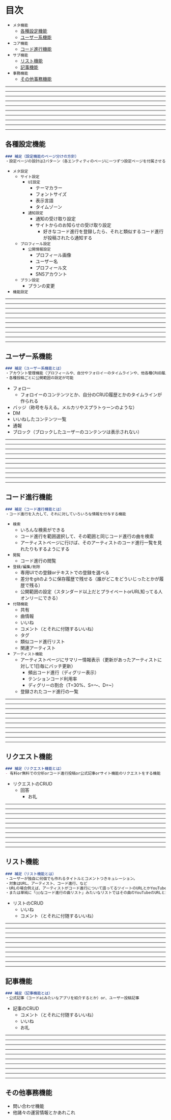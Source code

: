 # 目次

- `メタ機能`
  - [各種設定機能](#各種設定機能)
  - [ユーザー系機能](#ユーザー系機能)
- `コア機能`
  - [コード進行機能](#コード進行機能)
- `サブ機能`
  - [リスト機能](#リスト機能)
  - [記事機能](#記事機能)
- `事務機能`
  - [その他事務機能](#その他事務機能)

---
---
---
---
---
---
---
---
---
---

## 各種設定機能

```md
### 補足（設定機能のページ分けの方針）
・設定ページの設計は2パターン（各エンティティのページに一つずつ設定ページを付属させるorグローバルに一つ大きい設定ページを作る）ありそうだが、「メタ設定的なものはグローバルに一つ」、「細かい末端な設定においては各エンティティに付属させてもよい」という方針としておく
```

- `メタ設定`
  - `サイト設定`
    - `UI設定`
      - テーマカラー
      - フォントサイズ
      - 表示言語
      - タイムゾーン
    - `通知設定`
      - 通知の受け取り設定
      - サイトからのお知らせの受け取り設定
        - 好きなコード進行を登録したら、それと類似するコード進行が投稿されたら通知する
  - `プロフィール設定`
    - `公開情報設定`
      - プロフィール画像
      - ユーザー名
      - プロフィール文
      - SNSアカウント
  - `プラン設定`
    - プランの変更
- `機能設定`

---
---
---
---
---
---
---
---
---
---

## ユーザー系機能

```md
### 補足（ユーザー系機能とは）
・アカウント管理機能（プロフィールや、自分やフォロイーのタイムラインや、他各種CRUD履歴など）
・各種投稿ごとに公開範囲の設定が可能
```

- フォロー
  - フォロイーのコンテンツとか、自分のCRUD履歴とかのタイムラインが作られる
- バッジ（称号を与える。メルカリやスプラトゥーンのような）
- DM
- いいねしたコンテンツ一覧
- 通報
- ブロック（ブロックしたユーザーのコンテンツは表示されない）

---
---
---
---
---
---
---
---
---
---

## コード進行機能

```md
### 補足（コード進行機能とは）
・コード進行を入力して、それに対していろいろな情報を付与する機能
```

- `検索`
  - いろんな検索ができる
  - コード進行を範囲選択して、その範囲と同じコード進行の曲を検索
  - アーティストページに行けば、そのアーティストのコード進行一覧を見れたりもするようにする
- `閲覧`
  - コード進行の閲覧
- `登録/編集/削除`
  - 専用UIでの登録orテキストでの登録を選べる
  - 差分をgitのように保存履歴で残せる（誰がどこをどういじったとかが履歴で残る）
  - 公開範囲の設定（スタンダード以上だとプライベートorURL知ってる人オンリーにできる）
- `付随機能`
  - 共有
  - 曲情報
  - いいね
  - コメント（とそれに付随するいいね）
  - タグ
  - 類似コード進行リスト
  - 関連アーティスト
- `アーティスト機能`
  - アーティストページにサマリー情報表示（更新があったアーティストに対して1日毎にバッチ更新）
    - 頻出コード進行（ディグリー表示）
    - テンションコード利用率
    - ディグリーの割合（T=30%、S=〜、D=~）
  - 登録されたコード進行の一覧

---
---
---
---
---
---
---
---
---
---

## リクエスト機能

```md
### 補足（リクエスト機能とは）
- 有料or無料での分析orコード進行投稿or公式記事orサイト機能のリクエストをする機能
```

- リクエストのCRUD
  - 回答
    - お礼

---
---
---
---
---
---
---
---
---
---

## リスト機能

```md
### 補足（リスト機能とは）
・ユーザーが独自に何個でも作れるタイトルとコメントつきキュレーション。
・対象はURL、アーティスト、コード進行、など
・URLの場合例えば、アーティストがコード進行について語ってるツイートのURLとかYouTubeのURLとか、本のURLとかをイメージしてる。
・または単純に「◯◯なコード進行の曲リスト」みたいなリストではその曲のYouTubeのURLとか
```

- リストのCRUD
  - いいね
  - コメント（とそれに付随するいいね）

---
---
---
---
---
---
---
---
---
---

## 記事機能

```md
### 補足（記事機能とは）
・公式記事（コードaiみたいなアプリを紹介するとか）or、ユーザー投稿記事
```

- 記事のCRUD
  - コメント（とそれに付随するいいね）
  - いいね
  - お礼

---
---
---
---
---
---
---
---
---
---

## その他事務機能

- 問い合わせ機能
- 他諸々の運営情報とかあれこれ
